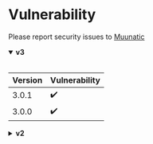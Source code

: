 # Vulnerability

Please report security issues to [Muunatic](mailto:muunatic@muunatic.me)

<details open>

  <summary><b>v3</b></summary>
  
  <br>
  
  |Version|Vulnerability|
  |-|-|
  |3.0.1|:heavy_check_mark:|
  |3.0.0|:heavy_check_mark:|

</details>

<details>

  <summary><b>v2</b></summary>
  
  #### ⚠️ No longer supported ⚠️
    
  <br>
  
  |Version|Vulnerability|
  |-|-|
  |2.1.3|:heavy_check_mark:|
  |2.1.2|:heavy_check_mark:|
  |2.1.1|:x:|
  |2.1.0|:x:|
  |2.0.1|:x:|
  |2.0.0|:x:|
  
</details>
